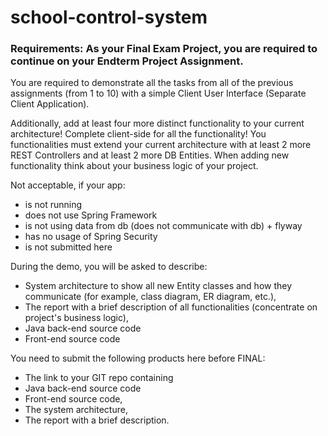 # school-control-system

### Requirements: As your Final Exam Project, you are required to continue on your Endterm Project Assignment.

You are required to demonstrate all the tasks from all of the previous assignments (from 1 to 10) with a simple Client User Interface (Separate Client Application).

Additionally, add at least four more distinct functionality to your current architecture! Complete client-side for all the functionality! You functionalities must extend your current architecture with at least 2 more REST Controllers and at least 2 more DB Entities. When adding new functionality think about your business logic of your project. 

Not acceptable, if your app:
* is not running
* does not use Spring Framework
* is not using data from db (does not communicate with db) + flyway
* has no usage of Spring Security 
* is not submitted here

During the demo, you will be asked to describe:
* System architecture to show all new Entity classes and how they communicate (for example, class diagram, ER diagram, etc.),
* The report with a brief description of all functionalities (concentrate on project's business logic),
* Java back-end source code
* Front-end source code

You need to submit the following products here before FINAL:
* The link to your GIT repo containing
* Java back-end source code
* Front-end source code,
* The system architecture,
* The report with a brief description.

